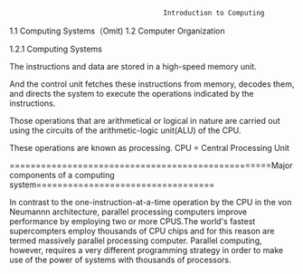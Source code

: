                                           Introduction to Computing
1.1 Computing Systems（Omit)
1.2 Computer Organization

1.2.1 Computing Systems
 
The instructions and data are stored in a high-speed memory unit.

And the control unit fetches these instructions from memory, decodes them, 
and directs the system to execute the operations indicated by the instructions.

Those operations that are arithmetical or logical in nature are carried out using 
the circuits of the arithmetic-logic unit(ALU) of the CPU.

These operations are known as processing.
                                                CPU = Central Processing Unit
                                           
       
                                          
==================================================Major components of a computing system==================================

In contrast to the one-instruction-at-a-time operation by the CPU in the von Neumannn architecture, parallel processing computers improve
performance by employing two or more CPUS.The world's fastest supercompters employ thousands of CPU chips and for this reason are termed 
massively parallel processing computer.
Parallel computing, however, requires a very different programming strategy in order to make use of the power of systems with thousands of
processors.







